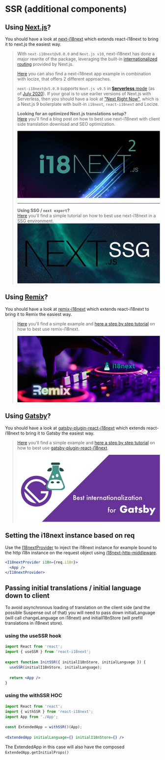# SSR (additional components)

## Using [Next.js](https://nextjs.org/)?

You should have a look at [next-i18next](https://github.com/i18next/next-i18next) which extends react-i18next to bring it to next.js the easiest way.

> With `next-i18next@v8.0.0` and `Next.js v10`, next-i18next has done a major rewrite of the package, leveraging the built-in [internationalized routing](https://nextjs.org/docs/advanced-features/i18n-routing) provided by Next.js.
>
> [Here](https://github.com/locize/next-i18next-locize) you can also find a next-i18next app example in combination with locize, that offers 2 different approaches.
>
> `next-i18next@v5.0.0` supports `Next.js v9.5` in [**Serverless** mode](https://nextjs.org/blog/next-8#serverless-nextjs) (as of [July 2020](https://github.com/isaachinman/next-i18next/issues/274#issuecomment-664616304)). If your goal is to use earlier versions of Next.js with Serverless, then you should have a look at ["Next Right Now"](https://github.com/UnlyEd/next-right-now), which is a Next.js 9 boilerplate with built-in `i18next`, `react-i18next` and Locize.
>
>
>
> **Looking for an optimized Next.js translations setup?**\
> [Here](https://dev.to/adrai/all-side-optimized-nextjs-translations-4n9i) you'll find a blog post on how to best use next-i18next with client side translation download and SEO optimization.
>
> [![](../.gitbook/assets/next-i18next.jpg)](https://dev.to/adrai/all-side-optimized-nextjs-translations-4n9i)
>
> ****
>
> **Using SSG / `next export`?**\
> [Here](https://dev.to/adrai/static-html-export-with-i18n-compatibility-in-nextjs-8cd) you'll find a simple tutorial on how to best use next-i18next in a SSG environment.\
> [<img src="../.gitbook/assets/next-ssg.jpeg" alt="" data-size="original">](https://dev.to/adrai/static-html-export-with-i18n-compatibility-in-nextjs-8cd)

## Using [Remix](https://remix.run)?

You should have a look at [remix-i18next](https://github.com/sergiodxa/remix-i18next) which extends react-i18next to bring it to Remix the easiest way.

> [Here](https://github.com/locize/locize-remix-i18next-example) you'll find a simple example and [here a step by step tutorial](https://dev.to/adrai/how-to-internationalize-a-remix-application-2bep) on how to best use remix-i18next.
>
> [![](../.gitbook/assets/remix-localization.jpg)](https://dev.to/adrai/how-to-internationalize-a-remix-application-2bep)

## Using [Gatsby](https://www.gatsbyjs.com/)?

You should have a look at [gatsby-plugin-react-i18next](https://github.com/microapps/gatsby-plugin-react-i18next) which extends react-i18next to bring it to Gatsby the easiest way.

> [Here](https://github.com/locize/locize-gatsby-example) you'll find a simple example and [here a step by step tutorial](https://dev.to/adrai/best-internationalization-for-gatsby-mkf) on how to best use [gatsby-plugin-react-i18next](https://github.com/microapps/gatsby-plugin-react-i18next).
>
> [![](../.gitbook/assets/gatsby-i18next.jpg)](https://dev.to/adrai/best-internationalization-for-gatsby-mkf)

## Setting the i18next instance based on req

Use the [I18nextProvider](i18nextprovider.md) to inject the i18next instance for example bound to the http i18n instance on the request object using [i18next-http-middleware](https://github.com/i18next/i18next-http-middleware).

```jsx
<I18nextProvider i18n={req.i18n}>
  <App />
</I18nextProvider>
```

## Passing initial translations / initial language down to client

To avoid asynchronous loading of translation on the client side (and the possible Suspense out of that) you will need to pass down initialLanguage (will call changeLanguage on i18next) and initialI18nStore (will prefill translations in i18next store).

### using the useSSR hook

```jsx
import React from 'react';
import { useSSR } from 'react-i18next';

export function InitSSR({ initialI18nStore, initialLanguage }) {
  useSSR(initialI18nStore, initialLanguage);

  return <App />
}
```

### using the withSSR HOC

```jsx
import React from 'react';
import { withSSR } from 'react-i18next';
import App from './App';

const ExtendedApp = withSSR()(App);

<ExtendedApp initialLanguage={} initialI18nStore={} />
```

The ExtendedApp in this case will also have the composed `ExtendedApp.getInitialProps()`
